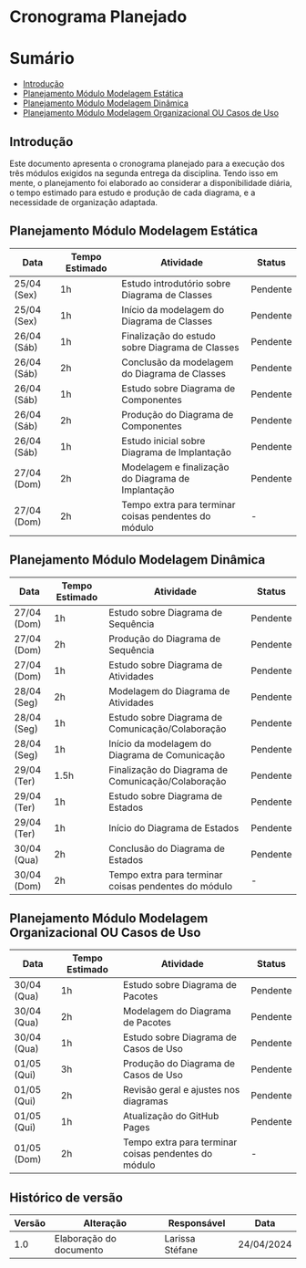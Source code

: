 # Cronograma Planejado

# Sumário
- [Introdução](#Introdução)
- [Planejamento Módulo Modelagem Estática](#Planejamento-Módulo-Modelagem-Estática)
- [Planejamento Módulo Modelagem Dinâmica](#Planejamento-Módulo-Modelagem-Dinâmica)
- [Planejamento Módulo Modelagem Organizacional OU Casos de Uso](#Planejamento-Módulo-Modelagem-Organizacional-OU-Casos-de=Uso)

## Introdução

Este documento apresenta o cronograma planejado para a execução dos três módulos exigidos na segunda entrega da disciplina. Tendo isso em mente, o planejamento foi elaborado ao considerar a disponibilidade diária, o tempo estimado para estudo e produção de cada diagrama, e a necessidade de organização adaptada.

## Planejamento Módulo Modelagem Estática

| Data         | Tempo Estimado | Atividade                                                              | Status     |
|--------------|----------------|------------------------------------------------------------------------|------------|
| 25/04 (Sex)  | 1h             | Estudo introdutório sobre Diagrama de Classes                          | Pendente   |
| 25/04 (Sex)  | 1h             | Início da modelagem do Diagrama de Classes                             | Pendente   |
| 26/04 (Sáb)  | 1h             | Finalização do estudo sobre Diagrama de Classes                        | Pendente   |
| 26/04 (Sáb)  | 2h             | Conclusão da modelagem do Diagrama de Classes                          | Pendente   |
| 26/04 (Sáb)  | 1h             | Estudo sobre Diagrama de Componentes                                   | Pendente   |
| 26/04 (Sáb)  | 2h             | Produção do Diagrama de Componentes                                    | Pendente   |
| 26/04 (Sáb)  | 1h             | Estudo inicial sobre Diagrama de Implantação                           | Pendente   |
| 27/04 (Dom)  | 2h             | Modelagem e finalização do Diagrama de Implantação                     | Pendente   |
| 27/04 (Dom)  | 2h             | Tempo extra para terminar coisas pendentes do módulo                   | -          |

## Planejamento Módulo Modelagem Dinâmica

| Data         | Tempo Estimado | Atividade                                                              | Status     |
|--------------|----------------|------------------------------------------------------------------------|------------|
| 27/04 (Dom)  | 1h             | Estudo sobre Diagrama de Sequência                                     | Pendente   |
| 27/04 (Dom)  | 2h             | Produção do Diagrama de Sequência                                      | Pendente   |
| 27/04 (Dom)  | 1h             | Estudo sobre Diagrama de Atividades                                    | Pendente   |
| 28/04 (Seg)  | 2h             | Modelagem do Diagrama de Atividades                                    | Pendente   |
| 28/04 (Seg)  | 1h             | Estudo sobre Diagrama de Comunicação/Colaboração                       | Pendente   |
| 28/04 (Seg)  | 1h             | Início da modelagem do Diagrama de Comunicação                         | Pendente   |
| 29/04 (Ter)  | 1.5h           | Finalização do Diagrama de Comunicação/Colaboração                     | Pendente   |
| 29/04 (Ter)  | 1h             | Estudo sobre Diagrama de Estados                                       | Pendente   |
| 29/04 (Ter)  | 1h             | Início do Diagrama de Estados                                          | Pendente   |
| 30/04 (Qua)  | 2h             | Conclusão do Diagrama de Estados                                       | Pendente   |
| 30/04 (Dom)  | 2h             | Tempo extra para terminar coisas pendentes do módulo                   | -          |


## Planejamento Módulo Modelagem Organizacional OU Casos de Uso

| Data         | Tempo Estimado | Atividade                                                              | Status     |
|--------------|----------------|------------------------------------------------------------------------|------------|
| 30/04 (Qua)  | 1h             | Estudo sobre Diagrama de Pacotes                                       | Pendente   |
| 30/04 (Qua)  | 2h             | Modelagem do Diagrama de Pacotes                                       | Pendente   |
| 30/04 (Qua)  | 1h             | Estudo sobre Diagrama de Casos de Uso                                  | Pendente   |
| 01/05 (Qui)  | 3h             | Produção do Diagrama de Casos de Uso                                   | Pendente   |
| 01/05 (Qui)  | 2h             | Revisão geral e ajustes nos diagramas                                  | Pendente   |
| 01/05 (Qui)  | 1h             | Atualização do GitHub Pages                                            | Pendente   |
| 01/05 (Dom)  | 2h             | Tempo extra para terminar coisas pendentes do módulo                   | -          |

## Histórico de versão

| Versão | Alteração | Responsável | Data |
| - | - | - | - |
| 1.0 | Elaboração do documento| Larissa Stéfane | 24/04/2024 |
